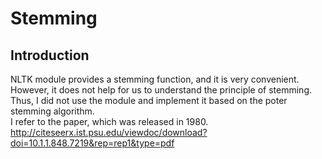 # Stemming
## Introduction
NLTK module provides a stemming function, and it is very convenient.  
However, it does not help for us to understand the principle of stemming.   
Thus, I did not use the module and implement it based on the poter stemming algorithm.
<br>
I refer to the paper, which was released in 1980.  
<http://citeseerx.ist.psu.edu/viewdoc/download?doi=10.1.1.848.7219&rep=rep1&type=pdf>
